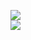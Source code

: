 [![](https://img.shields.io/badge/Made%20With-Github%20Spray-lightgrey.svg?style=for-the-badge&logo=github)](https://github.com/Annihil/github-spray#5741)  
[![](https://i.imgur.com/2DrTn0Z.gif)](https://github.com/Annihil/github-spray)